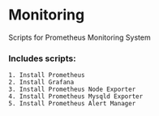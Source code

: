 # Monitoring
Scripts for Prometheus Monitoring System

### Includes  scripts:

    1. Install Prometheus 
    2. Install Grafana
    3. Install Prometheus Node Exporter
    4. Install Prometheus Mysqld Exporter
    5. Install Prometheus Alert Manager
